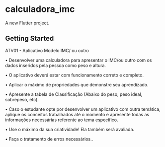 # calculadora_imc

A new Flutter project.

## Getting Started

ATV01 - Aplicativo Modelo IMC/ ou outro

• Desenvolver uma calculadora para apresentar o IMC/ou outro com os dados inseridos pela pessoa como peso e altura.

• O aplicativo deverá estar com funcionamento correto e completo.

• Aplicar o máximo de propriedades que demonstre seu aprendizado.

• Apresente a tabela de Classificação (Abaixo do peso, peso ideal, sobrepeso, etc).

• Caso o estudante opte por desenvolver um aplicativo com outra temática, aplique os conceitos trabalhados até o momento e apresente todas as informações necessárias referente ao tema específico.

• Use o máximo da sua criatividade! Ela também será avaliada.

• Faça o tratamento de erros necessários..
